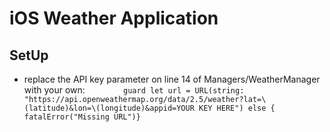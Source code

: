 # iOS Weather Application

## SetUp 
- replace the API key parameter on line 14 of Managers/WeatherManager with your own:
`        guard let url = URL(string: "https://api.openweathermap.org/data/2.5/weather?lat=\(latitude)&lon=\(longitude)&appid=YOUR KEY HERE") else { fatalError("Missing URL")}`


